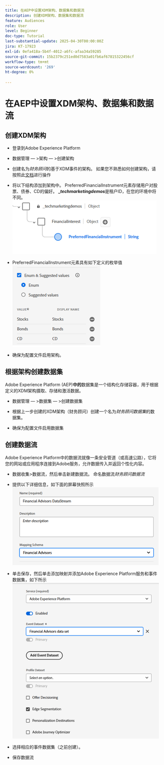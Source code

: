 ```yaml
---
title: 在AEP中设置XDM架构、数据集和数据流
description: 创建XDM架构、数据集和数据流
feature: Audiences
role: User
level: Beginner
doc-type: Tutorial
last-substantial-update: 2025-04-30T00:00:00Z
jira: KT-17923
exl-id: 0efa418a-5b4f-4012-a6fc-afaa34a59285
source-git-commit: 15b2379c251ed0d7583a01fb6af67815322456cf
workflow-type: tm+mt
source-wordcount: '269'
ht-degree: 0%

---
```


# 在AEP中设置XDM架构、数据集和数据流

## 创建XDM架构

* 登录到Adobe Experience Platform
* 数据管理 — >架构 — >创建架构

* 创建名为&#x200B;_财务顾问_&#x200B;的基于XDM事件的架构。 如果您不熟悉如何创建架构，请按照此[文档](https://experienceleague.adobe.com/zh-hans/docs/experience-platform/xdm/tutorials/create-schema-ui)进行操作

* 将以下结构添加到架构中。 PreferredFinancialInstrument元素存储用户对股票、债券、CD的偏好。 **__techmarketingdemos_**&#x200B;是租户ID，在您的环境中将不同。
  ![xdm-schema](assets/xdm-schema.png)

* PreferredFinancialInstrument元素具有如下定义的枚举值
  ![枚举值](assets/enum-values.png)

* 确保为配置文件启用架构。

## 根据架构创建数据集

Adobe Experience Platform (AEP)**中的**&#x200B;数据集是一个结构化存储容器，用于根据定义的XDM架构摄取、存储和激活数据。


* 数据管理 — >数据集 — >创建数据集
* 根据上一步创建的XDM架构（财务顾问）创建一个名为&#x200B;_财务顾问数据集_&#x200B;的数据集。

* 确保为配置文件启用数据集

## 创建数据流

Adobe Experience Platform中的数据流就像一条安全管道（或高速公路），它将您的网站或应用程序连接到Adobe服务，允许数据传入并返回个性化内容。

* 数据收集>数据流，然后单击新建数据流。 命名数据流&#x200B;_财务顾问数据流_

* 提供以下详细信息，如下面的屏幕快照所示
  ![数据流](assets/datastream.png)
* 单击保存，然后单击添加映射并添加Adobe Experience Platform服务和事件数据集，如下所示
  ![数据流映射](assets/datastream-service.png)

* 选择相应的事件数据集（之前创建）。

* 保存数据流

